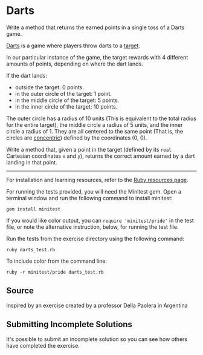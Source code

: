 # Darts

Write a method that returns the earned points in a single toss of a Darts game.

[Darts](https://en.wikipedia.org/wiki/Darts) is a game where players
throw darts to a [target](https://en.wikipedia.org/wiki/Darts#/media/File:Darts_in_a_dartboard.jpg).

In our particular instance of the game, the target rewards with 4 different amounts of points, depending on where the dart lands.

If the dart lands:

* outside the target: 0 points.
* in the outer circle of the target: 1 point.
* in the middle circle of the target: 5 points.
* in the inner circle of the target: 10 points.

The outer circle has a radius of 10 units (This is equivalent to the total radius for the entire target), the middle circle a radius of 5 units, and the inner circle a radius of 1. They are all centered to the same point (That is, the circles are [concentric](http://mathworld.wolfram.com/ConcentricCircles.html)) defined by the coordinates (0, 0).

Write a method that, given a point in the target (defined by its `real` Cartesian coordinates `x` and `y`), returns the correct amount earned by a dart landing in that point.
* * * *

For installation and learning resources, refer to the
[Ruby resources page](http://exercism.io/languages/ruby/resources).

For running the tests provided, you will need the Minitest gem. Open a
terminal window and run the following command to install minitest:

    gem install minitest

If you would like color output, you can `require 'minitest/pride'` in
the test file, or note the alternative instruction, below, for running
the test file.

Run the tests from the exercise directory using the following command:

    ruby darts_test.rb

To include color from the command line:

    ruby -r minitest/pride darts_test.rb


## Source

Inspired by an exercise created by a professor Della Paolera in Argentina

## Submitting Incomplete Solutions
It's possible to submit an incomplete solution so you can see how others have completed the exercise.
